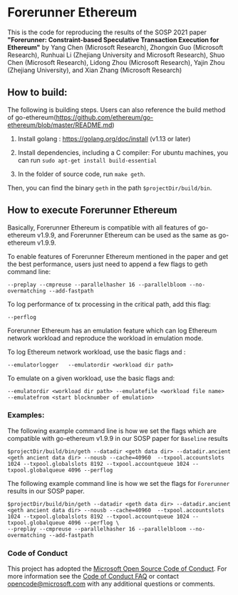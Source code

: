 #   Forerunner Ethereum

This is the code for reproducing the results of the SOSP 2021 paper **"Forerunner: Constraint-based Speculative Transaction Execution for Ethereum"** by Yang Chen (Microsoft Research), Zhongxin Guo (Microsoft Research), Runhuai Li (Zhejiang University and Microsoft Research), Shuo Chen (Microsoft Research), Lidong Zhou (Microsoft Research), Yajin Zhou (Zhejiang University), and Xian Zhang (Microsoft Research)

## How to build:  

The following is building steps. Users can also reference the build method of go-ethereum(https://github.com/ethereum/go-ethereum/blob/master/README.md) 

1. Install golang : https://golang.org/doc/install  (v1.13 or later) 

2. Install dependencies, including a C compiler: For ubuntu machines, you can run `sudo apt-get install build-essential` 

3. In the folder of source code, run `make geth`.  

Then, you can find the binary `geth` in the path `$projectDir/build/bin`. 

## How to execute Forerunner Ethereum

Basically, Forerunner Ethereum is compatible with all features of go-ethereum v1.9.9, and Forerunner Ethereum can be used as the same as go-ethereum v1.9.9.  

To enable features of Forerunner Ethereum mentioned in the paper and get the best performance, users just need to append a few flags to geth command line: 
```
--preplay --cmpreuse --parallelhasher 16 --parallelbloom --no-overmatching --add-fastpath 
``` 

To log performance of tx processing in the critical path, add this flag: 
``` 
--perflog 
```

Forerunner Ethereum has an emulation feature which can log Ethereum network workload and reproduce the workload in emulation mode. 

To log Ethereum network workload, use the basic flags and : 

``` 
--emulatorlogger   --emulatordir <workload dir path> 
```

To emulate on a given workload, use the basic flags and: 

```
--emulatordir <workload dir path> --emulatefile <workload file name>  --emulatefrom <start blocknumber of emulation> 
```

### Examples: 

The following example command line is how we set the flags which are compatible with go-ethereum v1.9.9 in our SOSP paper for `Baseline` results 

```
$projectDir/build/bin/geth --datadir <geth data dir> --datadir.ancient  <geth ancient data dir> --nousb --cache=40960  --txpool.accountslots 1024 --txpool.globalslots 8192 --txpool.accountqueue 1024 --txpool.globalqueue 4096 --perflog 
```

The following example command line is how we set the flags for `Forerunner` results in our SOSP paper.

```
$projectDir/build/bin/geth --datadir <geth data dir> --datadir.ancient  <geth ancient data dir> --nousb --cache=40960  --txpool.accountslots 1024 --txpool.globalslots 8192 --txpool.accountqueue 1024 --txpool.globalqueue 4096 --perflog \ 
--preplay --cmpreuse --parallelhasher 16 --parallelbloom --no-overmatching --add-fastpath 
```

### Code of Conduct

This project has adopted the [Microsoft Open Source Code of Conduct](https://opensource.microsoft.com/codeofconduct/).
For more information see the [Code of Conduct FAQ](https://opensource.microsoft.com/codeofconduct/faq/) or
contact [opencode@microsoft.com](mailto:opencode@microsoft.com) with any additional questions or comments.
